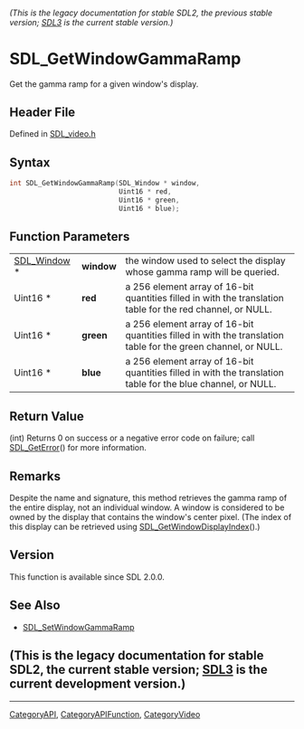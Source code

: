 ###### (This is the legacy documentation for stable SDL2, the previous stable version; [SDL3](https://wiki.libsdl.org/SDL3/) is the current stable version.)
# SDL_GetWindowGammaRamp

Get the gamma ramp for a given window's display.

## Header File

Defined in [SDL_video.h](https://github.com/libsdl-org/SDL/blob/SDL2/include/SDL_video.h)

## Syntax

```c
int SDL_GetWindowGammaRamp(SDL_Window * window,
                           Uint16 * red,
                           Uint16 * green,
                           Uint16 * blue);
```

## Function Parameters

|                            |            |                                                                                                               |
| -------------------------- | ---------- | ------------------------------------------------------------------------------------------------------------- |
| [SDL_Window](SDL_Window) * | **window** | the window used to select the display whose gamma ramp will be queried.                                       |
| Uint16 *                   | **red**    | a 256 element array of 16-bit quantities filled in with the translation table for the red channel, or NULL.   |
| Uint16 *                   | **green**  | a 256 element array of 16-bit quantities filled in with the translation table for the green channel, or NULL. |
| Uint16 *                   | **blue**   | a 256 element array of 16-bit quantities filled in with the translation table for the blue channel, or NULL.  |

## Return Value

(int) Returns 0 on success or a negative error code on failure; call
[SDL_GetError](SDL_GetError)() for more information.

## Remarks

Despite the name and signature, this method retrieves the gamma ramp of the
entire display, not an individual window. A window is considered to be
owned by the display that contains the window's center pixel. (The index of
this display can be retrieved using
[SDL_GetWindowDisplayIndex](SDL_GetWindowDisplayIndex)().)

## Version

This function is available since SDL 2.0.0.

## See Also

- [SDL_SetWindowGammaRamp](SDL_SetWindowGammaRamp)


## (This is the legacy documentation for stable SDL2, the current stable version; [SDL3](https://wiki.libsdl.org/SDL3/) is the current development version.)



----
[CategoryAPI](CategoryAPI), [CategoryAPIFunction](CategoryAPIFunction), [CategoryVideo](CategoryVideo)

